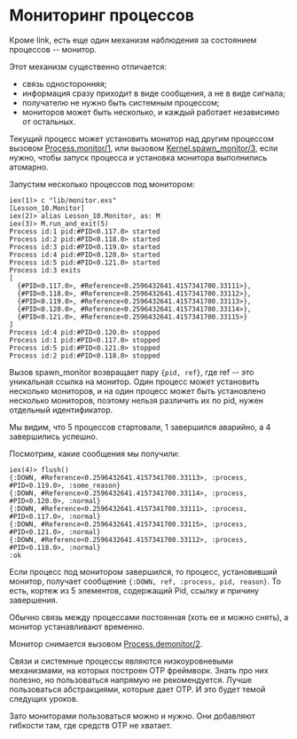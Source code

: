 # Мониторинг процессов

Кроме link, есть еще один механизм наблюдения за состоянием процессов -- монитор.

Этот механизм существенно отличается:
- связь односторонняя;
- информация сразу приходит в виде сообщения, а не в виде сигнала;
- получателю не нужно быть системным процессом;
- мониторов может быть несколько, и каждый работает независимо от остальных.

Текущий процесс может установить монитор над другим процессом вызовом [Process.monitor/1](https://hexdocs.pm/elixir/1.12/Process.html#monitor/1), или вызовом [Kernel.spawn_monitor/3](https://hexdocs.pm/elixir/1.12/Kernel.html#spawn_monitor/3), если нужно, чтобы запуск процесса и установка монитора выполнились атомарно.

Запустим несколько процессов под монитором:

```
iex(1)> c "lib/monitor.exs"
[Lesson_10.Monitor]
iex(2)> alias Lesson_10.Monitor, as: M
iex(3)> M.run_and_exit(5)
Process id:1 pid:#PID<0.117.0> started
Process id:2 pid:#PID<0.118.0> started
Process id:3 pid:#PID<0.119.0> started
Process id:4 pid:#PID<0.120.0> started
Process id:5 pid:#PID<0.121.0> started
Process id:3 exits
[
  {#PID<0.117.0>, #Reference<0.2596432641.4157341700.33111>},
  {#PID<0.118.0>, #Reference<0.2596432641.4157341700.33112>},
  {#PID<0.119.0>, #Reference<0.2596432641.4157341700.33113>},
  {#PID<0.120.0>, #Reference<0.2596432641.4157341700.33114>},
  {#PID<0.121.0>, #Reference<0.2596432641.4157341700.33115>}
] 
Process id:4 pid:#PID<0.120.0> stopped
Process id:1 pid:#PID<0.117.0> stopped
Process id:5 pid:#PID<0.121.0> stopped
Process id:2 pid:#PID<0.118.0> stopped
```

Вызов spawn_monitor возвращает пару `{pid, ref}`, где ref -- это уникальная ссылка на монитор. Один процесс может установить несколько мониторов, и на один процесс может быть установлено несколько мониторов, поэтому нельзя различить их по pid, нужен отдельный идентификатор.

Мы видим, что 5 процессов стартовали, 1 завершился аварийно, а 4 завершились успешно.

Посмотрим, какие сообщения мы получили:

```
iex(4)> flush()
{:DOWN, #Reference<0.2596432641.4157341700.33113>, :process, #PID<0.119.0>, :some_reason}
{:DOWN, #Reference<0.2596432641.4157341700.33114>, :process, #PID<0.120.0>, :normal}
{:DOWN, #Reference<0.2596432641.4157341700.33111>, :process, #PID<0.117.0>, :normal}
{:DOWN, #Reference<0.2596432641.4157341700.33115>, :process, #PID<0.121.0>, :normal}
{:DOWN, #Reference<0.2596432641.4157341700.33112>, :process, #PID<0.118.0>, :normal}
:ok
```

Если процесс под монитором завершился, то процесс, установивший монитор, получает сообщение `{:DOWN, ref, :process, pid, reason}`. То есть, кортеж из 5 элементов, содержащий Pid, ссылку и причину завершения.

Обычно связь между процессами постоянная (хоть ее и можно снять), а монитор устанавливают временно. 

Монитор снимается вызовом [Process.demonitor/2](https://hexdocs.pm/elixir/1.12/Process.html#demonitor/2).

Связи и системные процессы являются низкоуровневыми механизмами, на которых построен OTP фреймворк. Знать про них полезно, но пользоваться напрямую не рекомендуется. Лучше пользоваться абстракциями, которые дает OTP. И это будет темой следущих уроков.

Зато мониторами пользоваться можно и нужно. Они добавляют гибкости там, где средств OTP не хватает.

